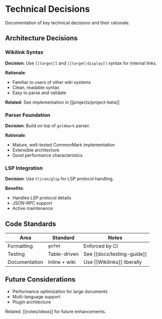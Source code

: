 # Technical Decisions

Documentation of key technical decisions and their rationale.

## Architecture Decisions

### Wikilink Syntax
**Decision**: Use `[[target]]` and `[[target|display]]` syntax for internal links.

**Rationale**: 
- Familiar to users of other wiki systems
- Clean, readable syntax
- Easy to parse and validate

**Related**: See implementation in [[projects/project-beta]]

### Parser Foundation
**Decision**: Build on top of `goldmark` parser.

**Rationale**:
- Mature, well-tested CommonMark implementation
- Extensible architecture
- Good performance characteristics

### LSP Integration
**Decision**: Use `tliron/glsp` for LSP protocol handling.

**Benefits**:
- Handles LSP protocol details
- JSON-RPC support
- Active maintenance

## Code Standards

| Area | Standard | Notes |
|------|----------|-------|
| Formatting | `gofmt` | Enforced by CI |
| Testing | Table-driven | See [[docs/testing-guide]] |
| Documentation | Inline + wiki | Use [[Wikilinks]] liberally |

## Future Considerations

- Performance optimization for large documents
- Multi-language support
- Plugin architecture

Related: [[notes/ideas]] for future enhancements.